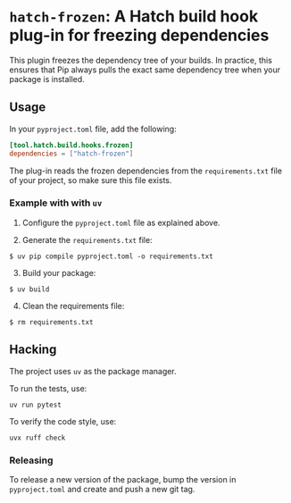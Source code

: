 # `hatch-frozen`: A Hatch build hook plug-in for freezing dependencies

This plugin freezes the dependency tree of your builds.
In practice, this ensures that Pip always pulls the exact same dependency tree when your package is installed.

## Usage

In your `pyproject.toml` file, add the following:

```toml
[tool.hatch.build.hooks.frozen]
dependencies = ["hatch-frozen"]
```

The plug-in reads the frozen dependencies from the `requirements.txt` file of your project, so make sure this file exists.

### Example with with `uv`

1. Configure the `pyproject.toml` file as explained above.

2. Generate the `requirements.txt` file:

```shell
$ uv pip compile pyproject.toml -o requirements.txt
```

3. Build your package:

```shell
$ uv build
```

4. Clean the requirements file:

```shell
$ rm requirements.txt
```

## Hacking

The project uses `uv` as the package manager.

To run the tests, use:

    uv run pytest

To verify the code style, use:

    uvx ruff check

### Releasing

To release a new version of the package, bump the version in `pyproject.toml` and create and push a new git tag.